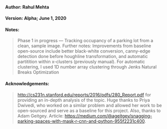 #### Author: Rahul Mehta
#### Version: Alpha; June 1, 2020
#### Notes:
> Phase 1 in progress — Tracking occupancy of a parking lot from a clean, sample image.
> Further notes: Improvements from baseline open-source include better black-white conversion, canny-edge detection done before houghline transformation, and automatic partitition within x-clusters (previously manual). For automatic clustering, I used 1D number array clustering through Jenks Natural Breaks Optimization
#### Acknowledgements:
> http://cs231n.stanford.edu/reports/2016/pdfs/280_Report.pdf for providing an in-depth analysis of the topic.
> Huge thanks to Priya Dwivedi, who worked on a similar problem and allowed her work to be open-sourced and serve as a baseline for this project. 
> Also, thanks to Adam Geitgey. Article: https://medium.com/@ageitgey/snagging-parking-spaces-with-mask-r-cnn-and-python-955f2231c400.


